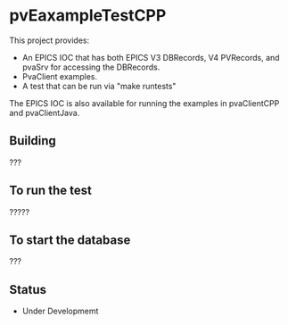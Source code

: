 pvEaxampleTestCPP
============

This project provides:

* An EPICS IOC that has both EPICS V3 DBRecords, V4 PVRecords, and pvaSrv for accessing the DBRecords.
* PvaClient examples.
* A test that can be run via "make runtests"

The EPICS IOC is also available for running the examples in pvaClientCPP and pvaClientJava.

Building
--------

???

To run the test
---------------

?????

To start the database
------------

???

Status
------

* Under Developmemt


